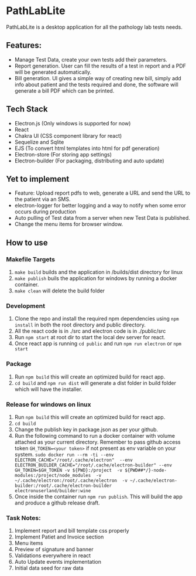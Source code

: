 # PathLabLite
PathLabLite is a desktop application for all the pathology lab tests needs.

## Features:
- Manage Test Data, create your own tests add their parameters.
- Report generation. User can fill the results of a test in report and a PDF will be generated automatically.
- Bill generation. UI gives a simple way of creating new bill, simply add info about patient and the tests required and done, the software will generate a bill PDF which can be printed.


## Tech Stack
- Electron.js (Only windows is supported for now)
- React
- Chakra UI (CSS component library for react)
- Sequelize and Sqlite
- EJS (To convert html templates into html for pdf generation)
- Electron-store (For storing app settings)
- Electron-builder (For packaging, distributing and auto update)

## Yet to implement
- Feature: Upload report pdfs to web, generate a URL and send the URL to the patient via an SMS.
- electron-logger for better logging and a way to notify when some error occurs during production
- Auto pulling of Test data from a server when new Test Data is published.
- Change the menu items for browser window.

## How to use
### Makefile Targets
1. `make build` builds and the application in /builds/dist directory for linux
2. `make publish` buils the application for windows by running a docker container.
3. `make clean` will delete the build folder

### Development
1. Clone the repo and install the required npm dependencies using `npm install` in both the root directory and public directory.
2. All the react code is in ./src and electron code is in ./public/src
3. Run `npm start` at root dir to start the local dev server for react.
4. Once react app is running `cd public` and run `npm run electron` or `npm start`

### Package
1. Run `npm build` this will create an optimized build for react app.
2. `cd build` and `npm run dist` will generate a dist folder in build folder which will have the installer.

### Release for windows on linux
1. Run `npm build` this will create an optimized build for react app.
2. `cd build`
3. Change the publish key in package.json as per your github.
4. Run the following command to run a docker container with volume attached as your current directory. Remember to pass github access token `GH_TOKEN=<your token>` if not present as env variable on your system.
`sudo docker run --rm -ti --env ELECTRON_CACHE="/root/.cache/electron"  --env ELECTRON_BUILDER_CACHE="/root/.cache/electron-builder" --env GH_TOKEN=$GH_TOKEN -v ${PWD}:/project  -v ${PWD##*/}-node-modules:/project/node_modules  -v ~/.cache/electron:/root/.cache/electron  -v ~/.cache/electron-builder:/root/.cache/electron-builder  electronuserland/builder:wine`
5. Once inside the container run `npm run publish`. This will build the app and produce a github release draft.

### Task Notes:
1. Implement report and bill template css properly
2. Implement Patiet and Invoice section
3. Menu items
4. Preview of signature and banner
5. Validations everywhere in react
6. Auto Update events implementation
7. Initial data seed for raw data